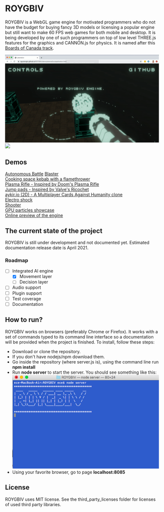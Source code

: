 # ROYGBIV

ROYGBIV is a WebGL game engine for motivated programmers who do not have the budget for buying fancy 3D models or licensing a popular engine but still want to make 60 FPS web games for both mobile and desktop. It is being developed by one of such programmers on top of low level THREE.js features for the graphics and CANNON.js for physics. It is named after this [Boards of Canada track](https://www.youtube.com/watch?v=W-GWjzw0GwQ).    

![](/screen_shots/fps.gif?raw=true)   
![](/screen_shots/bots.gif?raw=true)

## Demos    
[Autonomous Battle](https://oguzeroglu.github.io/kompute-demos-with-roygbiv/autonomousBattle/application.html)
[Blaster](https://oguzeroglu.github.io/ROYGBIV/demo/blaster/application.html)    
[Cooking space kebab with a flamethrower](https://oguzeroglu.github.io/ROYGBIV/demo/spaceKebab/application.html)    
[Plasma Rifle - Inspired by Doom's Plasma Rifle](https://oguzeroglu.github.io/ROYGBIV/demo/plasmaGun/application.html)    
[Jump pads - Inspired by Valve's Ricochet](https://oguzeroglu.github.io/ROYGBIV/demo/jumpPads/application.html)    
[aykir.io (2D) - A Multiplayer Cards Against Humanity clone](https://aykir.io)    
[Electro shock](https://oguzeroglu.github.io/ROYGBIV/demo/electroShock/application.html)    
[Shooter](https://oguzeroglu.github.io/ROYGBIV/demo/shooter/application.html)   
[GPU particles showcase](https://oguzeroglu.github.io/ROYGBIV/demo/psShowcase/application.html)   
[Online preview of the engine](https://oguzeroglu.github.io/ROYGBIV/roygbiv.html)  

## The current state of the project
ROYGBIV is still under development and not documented yet. Estimated documentation release date is April 2021.    

### Roadmap
- [ ] Integrated AI engine
  - [x] Movement layer
  - [ ] Decision layer
- [ ] Audio support
- [ ] Plugin support
- [ ] Test coverage
- [ ] Documentation

## How to run?

ROYGBIV works on browsers (preferably Chrome or Firefox). It works with a set of commands typed to its command line interface so a documentation will be provided when the project is finished. To install, follow these steps:

* Download or clone the repository.
* If you don't have nodejs/npm download them.
* Go inside the repository (where server.js is), using the command line run **npm install**
* Run **node server** to start the server. You should see something like this:
![](/screen_shots/server.png?raw=true)
* Using your favorite browser, go to page **localhost:8085**

## License

ROYGBIV uses MIT license. See the third_party_licenses folder for licenses of used third party libraries.
